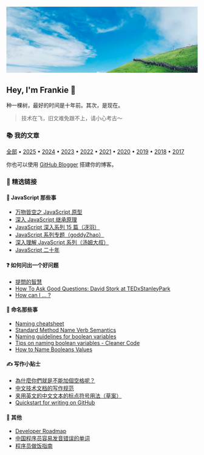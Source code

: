 ![](images/cover.png)

<h2 style="border-bottom: none">Hey, I'm Frankie 👋</h2>

种一棵树，最好的时间是十年前。其次，是现在。

> 技术在飞，旧文难免跟不上，请小心考古～

### 📚 我的文章

[全部](https://github.com/toFrankie/blog/issues) • [2025](https://github.com/toFrankie/blog/labels/2025) • [2024](https://github.com/toFrankie/blog/labels/2024) • [2023](https://github.com/toFrankie/blog/labels/2023) • [2022](https://github.com/toFrankie/blog/labels/2022) • [2021](https://github.com/toFrankie/blog/labels/2021) • [2020](https://github.com/toFrankie/blog/labels/2020) • [2019](https://github.com/toFrankie/blog/labels/2019) • [2018](https://github.com/toFrankie/blog/labels/2018) • [2017](https://github.com/toFrankie/blog/labels/2017)

你也可以使用 [GitHub Blogger](https://github.com/toFrankie/github-blogger) 搭建你的博客。

### 📖 精选链接

#### 📜 JavaScript 那些事

- [万物皆空之 JavaScript 原型](https://juejin.cn/post/6844903567325659144)
- [深入 JavaScript 继承原理](https://juejin.cn/post/6844903569317953543)
- [JavaScript 深入系列 15 篇（冴羽）](https://github.com/mqyqingfeng/Blog/issues/17)
- [JavaScript 系列专题（goddyZhao）](docs/js/00-导读.md)
- [深入理解 JavaScript 系列（汤姆大叔）](https://www.cnblogs.com/TomXu/archive/2011/12/15/2288411.html)
- [JavaScript 二十年](https://github.com/doodlewind/jshistory-cn)

#### ❓ 如何问出一个好问题

- [提問的智慧](https://github.com/ryanhanwu/How-To-Ask-Questions-The-Smart-Way)
- [How To Ask Good Questions: David Stork at TEDxStanleyPark](https://www.youtube.com/watch?v=PkcHstP6Ht0)
- [How can I ... ?](https://tkdodo.eu/blog/how-can-i)

#### 📝 命名那些事

- [Naming cheatsheet](https://github.com/kettanaito/naming-cheatsheet)
- [Standard Method Name Verb Semantics](https://chrisoldwood.blogspot.com/2009/11/standard-method-name-verb-semantics.html)
- [Naming guidelines for boolean variables](https://www.serendipidata.com/posts/naming-guidelines-for-boolean-variables)
- [Tips on naming boolean variables - Cleaner Code](https://dev.to/michi/tips-on-naming-boolean-variables-cleaner-code-35ig)
- [How to Name Booleans Values](https://prasannakumar8332.medium.com/auxiliary-name-the-booleans-ed954fa9f3c6)

#### ✍️ 写作小贴士

- [為什麼你們就是不能加個空格呢？](https://github.com/vinta/pangu.js)
- [中文技术文档的写作规范](https://github.com/ruanyf/document-style-guide)
- [夹用英文的中文文本的标点符号用法（草案）](http://www.moe.gov.cn/ewebeditor/uploadfile/2015/01/13/20150113092346124.pdf)
- [Quickstart for writing on GitHub](https://docs.github.com/en/get-started/writing-on-github/getting-started-with-writing-and-formatting-on-github/quickstart-for-writing-on-github)

#### 🧩 其他

- [Developer Roadmap](https://github.com/kamranahmedse/developer-roadmap)
- [中国程序员容易发音错误的单词](https://github.com/shimohq/chinese-programmer-wrong-pronunciation)
- [程序员做饭指南](https://github.com/Anduin2017/HowToCook)
